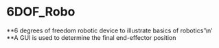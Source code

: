 # 6DOF_Robo
**6 degrees of freedom robotic device to illustrate basics of robotics'\n'
**A GUI is used to determine the final end-effector position
